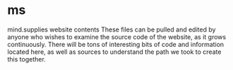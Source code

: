 # ms
mind.supplies website contents
These files can be pulled and edited by anyone who wishes to examine the source code of the website, as it grows continuously. There will be tons of interesting bits of code and information located here, as well as sources to understand the path we took to create this together.
